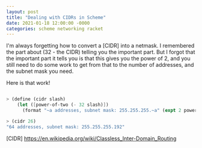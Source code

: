 ```yaml
---
layout: post
title: "Dealing with CIDRs in Scheme"
date: 2021-01-18 12:00:00 -0000
categories: scheme networking racket
---
```

I'm always forgetting how to convert a [CIDR] into a netmask. I remembered
the part about (32 - the CIDR) telling you the important part. But I
forgot that the important part it tells you is that this gives you the power of 2, and
you still need to do some work to get from that to the number of addresses, and the subnet mask you need.

Here is that work!

```scheme

> (define (cidr slash)
    (let ([power-of-two (- 32 slash)])
      (format "~a addresses, subnet mask: 255.255.255.~a" (expt 2 power-of-two) (- 255 (- (expt 2 power-of-two) 1)))))

> (cidr 26)
"64 addresses, subnet mask: 255.255.255.192"

```

[CIDR] https://en.wikipedia.org/wiki/Classless_Inter-Domain_Routing
